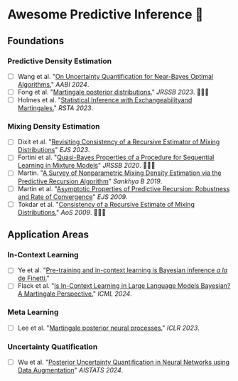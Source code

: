 # Awesome Predictive Inference 🌱

## Foundations
### Predictive Density Estimation
- [ ] Wang et al. "[On Uncertainty Quantification for Near-Bayes Optimal Algorithms.](https://arxiv.org/pdf/2403.19381)" *AABI 2024*.
- [ ] Fong et al. "[Martingale posterior distributions.](https://arxiv.org/abs/2103.15671)" *JRSSB 2023*. 🚀🚀🚀
- [ ] Holmes et al. "[Statistical Inference with Exchangeabilityand Martingales.](https://royalsocietypublishing.org/doi/10.1098/rsta.2022.0143)" *RSTA 2023*.

### Mixing Density Estimation
- [ ] Dixit et al. "[Revisiting Consistency of a Recursive Estimator of Mixing Distributions](https://projecteuclid.org/journals/electronic-journal-of-statistics/volume-17/issue-1/Revisiting-consistency-of-a-recursive-estimator-of-mixing-distributions/10.1214/23-EJS2121.full)" *EJS 2023*.
- [ ] Fortini et al. "[Quasi-Bayes Properties of a Procedure for Sequential Learning in Mixture Models](https://academic.oup.com/jrsssb/article/82/4/1087/7056042)" *JRSSB 2020*. 🚀🚀🚀
- [ ] Martin. "[A Survey of Nonparametric Mixing Density Estimation via the Predictive Recursion Algorithm](https://link.springer.com/article/10.1007/s13571-019-00206-w)" *Sankhya B 2019*.
- [ ] Martin et al. "[Asymptotic Properties of Predictive Recursion: Robustness and Rate of Convergence](https://projecteuclid.org/journals/electronic-journal-of-statistics/volume-3/issue-none/Asymptotic-properties-of-predictive-recursion--Robustness-and-rate-of/10.1214/09-EJS458.full)" *EJS 2009*.
- [ ] Tokdar et al. "[Consistency of a Recursive Estimate of Mixing Distributions.](https://www.jstor.org/stable/30243713)" *AoS 2009*. 🚀🚀🚀

## Application Areas
### In-Context Learning
- [ ] Ye et al. "[Pre-training and in-context learning is Bayesian inference *a la* de Finetti.](https://arxiv.org/abs/2408.03307)"
- [ ] Flack et al. "[Is In-Context Learning in Large Language Models Bayesian? A Martingale Perspective.](https://arxiv.org/abs/2406.00793)" *ICML 2024*.

### Meta Learning
- [ ] Lee et al. "[Martingale posterior neural processes.](https://arxiv.org/abs/2304.09431)" *ICLR 2023*.

### Uncertainty Quatification
- [ ] Wu et al. "[Posterior Uncertainty Quantification in Neural Networks using Data Augmentation](https://arxiv.org/abs/2403.12729)" *AISTATS 2024*.

